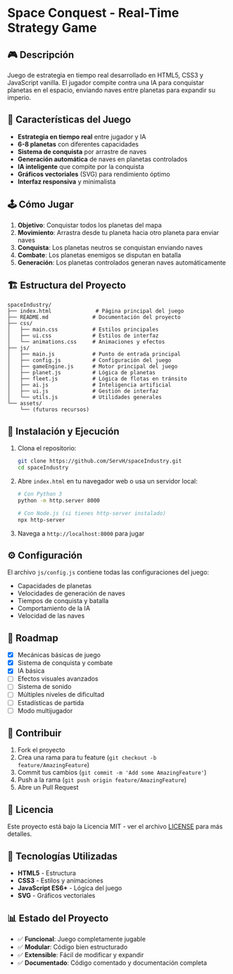 # Space Conquest - Real-Time Strategy Game

## 🎮 Descripción

Juego de estrategia en tiempo real desarrollado en HTML5, CSS3 y JavaScript vanilla. El jugador compite contra una IA para conquistar planetas en el espacio, enviando naves entre planetas para expandir su imperio.

## 🎯 Características del Juego

- **Estrategia en tiempo real** entre jugador y IA
- **6-8 planetas** con diferentes capacidades
- **Sistema de conquista** por arrastre de naves
- **Generación automática** de naves en planetas controlados
- **IA inteligente** que compite por la conquista
- **Gráficos vectoriales** (SVG) para rendimiento óptimo
- **Interfaz responsiva** y minimalista

## 🕹️ Cómo Jugar

1. **Objetivo**: Conquistar todos los planetas del mapa
2. **Movimiento**: Arrastra desde tu planeta hacia otro planeta para enviar naves
3. **Conquista**: Los planetas neutros se conquistan enviando naves
4. **Combate**: Los planetas enemigos se disputan en batalla
5. **Generación**: Los planetas controlados generan naves automáticamente

## 🏗️ Estructura del Proyecto

```
spaceIndustry/
├── index.html              # Página principal del juego
├── README.md              # Documentación del proyecto
├── css/
│   ├── main.css           # Estilos principales
│   ├── ui.css             # Estilos de interfaz
│   └── animations.css     # Animaciones y efectos
├── js/
│   ├── main.js            # Punto de entrada principal
│   ├── config.js          # Configuración del juego
│   ├── gameEngine.js      # Motor principal del juego
│   ├── planet.js          # Lógica de planetas
│   ├── fleet.js           # Lógica de flotas en tránsito
│   ├── ai.js              # Inteligencia artificial
│   ├── ui.js              # Gestión de interfaz
│   └── utils.js           # Utilidades generales
└── assets/
    └── (futuros recursos)
```

## 🚀 Instalación y Ejecución

1. Clona el repositorio:
   ```bash
   git clone https://github.com/ServH/spaceIndustry.git
   cd spaceIndustry
   ```

2. Abre `index.html` en tu navegador web o usa un servidor local:
   ```bash
   # Con Python 3
   python -m http.server 8000
   
   # Con Node.js (si tienes http-server instalado)
   npx http-server
   ```

3. Navega a `http://localhost:8000` para jugar

## ⚙️ Configuración

El archivo `js/config.js` contiene todas las configuraciones del juego:

- Capacidades de planetas
- Velocidades de generación de naves
- Tiempos de conquista y batalla
- Comportamiento de la IA
- Velocidad de las naves

## 🎯 Roadmap

- [x] Mecánicas básicas de juego
- [x] Sistema de conquista y combate
- [x] IA básica
- [ ] Efectos visuales avanzados
- [ ] Sistema de sonido
- [ ] Múltiples niveles de dificultad
- [ ] Estadísticas de partida
- [ ] Modo multijugador

## 🤝 Contribuir

1. Fork el proyecto
2. Crea una rama para tu feature (`git checkout -b feature/AmazingFeature`)
3. Commit tus cambios (`git commit -m 'Add some AmazingFeature'`)
4. Push a la rama (`git push origin feature/AmazingFeature`)
5. Abre un Pull Request

## 📝 Licencia

Este proyecto está bajo la Licencia MIT - ver el archivo [LICENSE](LICENSE) para más detalles.

## 🔧 Tecnologías Utilizadas

- **HTML5** - Estructura
- **CSS3** - Estilos y animaciones
- **JavaScript ES6+** - Lógica del juego
- **SVG** - Gráficos vectoriales

## 📊 Estado del Proyecto

- ✅ **Funcional**: Juego completamente jugable
- ✅ **Modular**: Código bien estructurado
- ✅ **Extensible**: Fácil de modificar y expandir
- ✅ **Documentado**: Código comentado y documentación completa